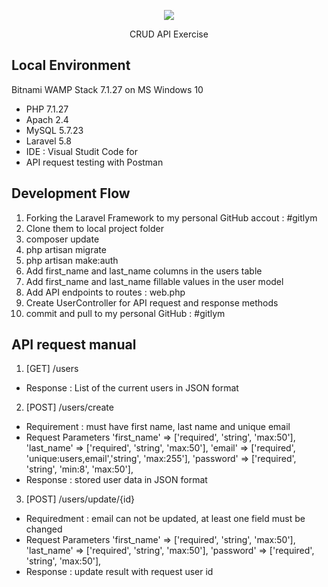 <p align="center"><img src="https://laravel.com/assets/img/components/logo-laravel.svg"></p>

<p align="center">
CRUD API Exercise
</p>

## Local Environment
Bitnami WAMP Stack 7.1.27 on MS Windows 10
  - PHP 7.1.27
  - Apach 2.4
  - MySQL 5.7.23
  - Laravel 5.8
  - IDE : Visual Studit Code for 
  - API request testing with Postman

## Development Flow
1. Forking the Laravel Framework to my personal GitHub accout : #gitlym
2. Clone them to local project folder
3. composer update
4. php artisan migrate
5. php artisan make:auth
6. Add first_name and last_name columns in the users table
7. Add first_name and last_name fillable values in the user model
8. Add API endpoints to routes : web.php
9. Create UserController for API request and response methods
10. commit and pull to my personal GitHub : #gitlym

## API request manual
1. [GET] /users
  - Response : List of the current users in JSON format


2. [POST] /users/create
  - Requirement : must have first name, last name and unique email
  - Request Parameters
	'first_name' => ['required', 'string', 'max:50'],
            'last_name' => ['required', 'string', 'max:50'],
            'email' => ['required', 'unique:users,email','string', 'max:255'],
            'password' => ['required', 'string', 'min:8', 'max:50'],
  - Response : stored user data in JSON format


3. [POST] /users/update/{id}
  - Requiredment : email can not be updated, at least one field must be changed
  - Request Parameters
	'first_name' => ['required', 'string', 'max:50'],
            'last_name' => ['required', 'string', 'max:50'],
            'password' => ['required', 'string', 'max:50'],
  - Response : update result with request user id
